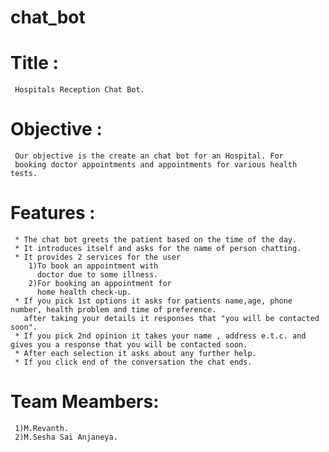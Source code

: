 # chat_bot

# Title : 
     Hospitals Reception Chat Bot.

# Objective : 
     Our objective is the create an chat bot for an Hospital. For
     booking doctor appointments and appointments for various health tests.

# Features : 
     * The chat bot greets the patient based on the time of the day.
     * It introduces itself and asks for the name of person chatting.
     * It provides 2 services for the user
        1)To book an appointment with                   
          doctor due to some illness.
        2)For booking an appointment for
          home health check-up.
     * If you pick 1st options it asks for patients name,age, phone number, health problem and time of preference.
       after taking your details it responses that "you will be contacted soon".
     * If you pick 2nd opinion it takes your name , address e.t.c. and gives you a response that you will be contacted soon.
     * After each selection it asks about any further help.
     * If you click end of the conversation the chat ends.
# Team Meambers:
     1)M.Revanth.
     2)M.Sesha Sai Anjaneya.
